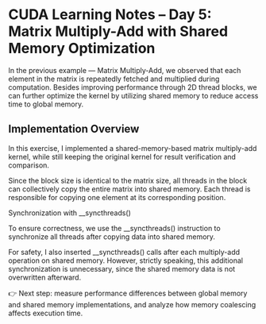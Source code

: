 # CUDA Learning Notes – Day 5: Matrix Multiply-Add with Shared Memory Optimization

In the previous example — Matrix Multiply-Add, we observed that each element in the matrix is repeatedly fetched and multiplied during computation.
Besides improving performance through 2D thread blocks, we can further optimize the kernel by utilizing shared memory to reduce access time to global memory.

## Implementation Overview

In this exercise, I implemented a shared-memory-based matrix multiply-add kernel, while still keeping the original kernel for result verification and comparison.

Since the block size is identical to the matrix size, all threads in the block can collectively copy the entire matrix into shared memory.
Each thread is responsible for copying one element at its corresponding position.

Synchronization with __syncthreads()

To ensure correctness, we use the __syncthreads() instruction to synchronize all threads after copying data into shared memory.

For safety, I also inserted __syncthreads() calls after each multiply-add operation on shared memory.
However, strictly speaking, this additional synchronization is unnecessary, since the shared memory data is not overwritten afterward.

👉 Next step: measure performance differences between global memory and shared memory implementations, and analyze how memory coalescing affects execution time.